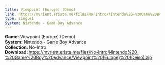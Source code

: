 ```yaml
---
title: Viewpoint (Europe) (Demo)
link: https://myrient.erista.me/files/No-Intro/Nintendo%20-%20Game%20Boy%20Advance/Viewpoint%20(Europe)%20(Demo).zip
type: single1
System: Nintendo - Game Boy Advance
---
```

<b>Game:</b> Viewpoint (Europe) (Demo)<br>
<b>System:</b> Nintendo - Game Boy Advance<br>
<b>Collection:</b> No-Intro<br>
<b>Download:</b> https://myrient.erista.me/files/No-Intro/Nintendo%20-%20Game%20Boy%20Advance/Viewpoint%20(Europe)%20(Demo).zip